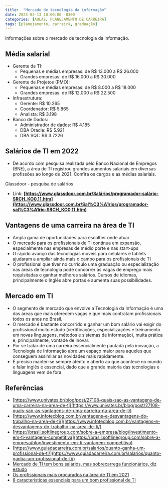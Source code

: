 ```yaml
---
title:  "Mercado de tecnologia da informação"
date: 2023-03-13 10:00:00 -0300
categories: [AULAS, PLANEJAMENTO DE CARREIRA]
tags: [planejamento, carreira, graduação]
---
```

Informações sobre o mercado de tecnologia da informação.

## Média salarial

- Gerente de TI:
  - Pequenas e médias empresas: de R$ 13.000 a R$ 26.000
  - Grandes empresas: de R$ 16.000 a R$ 30.000
- Gerente de Projetos (PMO):
  - Pequenas e médias empresas: de R$ 8.000 a R$ 18.000
  - Grandes empresas: de R$ 12.000 a R$ 22.500
- Infraestrutura:
  - Gerente: R$ 10.265
  - Coordenador: R$ 5.865
  - Analista: R$ 3.198
- Banco de Dados:
  - Administrador de dados: R$ 4.185
  - DBA Oracle: R$ 5.921
  - DBA SQL: R$ 3.7226

## Salários de TI em 2022

- De acordo com pesquisa realizada pelo Banco Nacional de Empregos (BNE), a área de TI registrou grandes aumentos salariais em diversas profissões ao longo de 2021. Confira os cargos e as médias salariais.

Glassdoor - pesquisa de salários

- Link: **[https://www.glassdoor.com.br/Salários/programador-salário-SRCH_KO0,11.htm](https://www.glassdoor.com.br/Sal%C3%A1rios/programador-sal%C3%A1rio-SRCH_KO0,11.htm)**

## Vantagens de uma carreira na área de TI

- Ampla gama de oportunidades para escolher onde atuar
- O mercado para os profissionais de TI continua em expansão, especialmente nas empresas de médio porte e nas start-ups
- O rápido avanço das tecnologias móveis para celulares e tablets ajudaram a ampliar ainda mais o campo para os profissionais de TI
- O profissional que tiver no currículo uma graduação ou especialização nas áreas de tecnologia pode concorrer às vagas de emprego mais requisitadas e ganhar melhores salários. Cursos de idiomas, principalmente o Inglês abre portas e aumenta suas possibilidades.

## Mercado em TI

- O segmento de mercado que envolve a Tecnologia da Informação é uma das áreas que mais oferecem vagas e que mais contratam profissionais todos os anos no Brasil.
- O mercado é bastante concorrido e ganhar um bom salário vai exigir do profissional muito estudo (certificações, especializações e treinamento em novas linguagens, métodos e sistemas de informação), muita prática e, principalmente, vontade de inovar.
- Por se tratar de uma carreira essencialmente pautada pela inovação, a Tecnologia de Informação abre um espaço maior para aqueles que conseguem assimilar as novidades mais rapidamente.
- É preciso manter-se sempre atento e aberto ao que acontece no mundo e falar inglês é essencial, dado que a grande maioria das tecnologias e linguagens vem de fora.

## Referências

- [https://www.univates.br/blog/post/27108-quais-sao-as-vantagens-de-uma-carreira-na-area-de-ti](https://www.univates.br/blog/post/27108-quais-sao-as-vantagens-de-uma-carreira-na-area-de-ti)
- [https://www.infotecblog.com.br/vantagens-e-desvantagens-do-trabalho-na-area-de-ti/](https://www.infotecblog.com.br/vantagens-e-desvantagens-do-trabalho-na-area-de-ti/)
- [https://brasil.softlinegroup.com/sobre-a-empresa/blog/investimento-em-ti-vantagem-competitiva](https://brasil.softlinegroup.com/sobre-a-empresa/blog/investimento-em-ti-vantagem-competitiva)
- [https://www.guiadacarreira.com.br/salarios/quanto-ganha-um-profissional-de-ti/](https://www.guiadacarreira.com.br/salarios/quanto-ganha-um-profissional-de-ti/)
- [Mercado de TI tem bons salários, mas sobrecarrega funcionários, diz estudo](https://tecnoblog.net/noticias/2021/08/26/mercado-de-ti-tem-bons-salarios-mas-sobrecarrega-funcionarios-diz-estudo/)
- [Os profissionais mais procurados na área de TI em 2021](https://blog.geekhunter.com.br/os-profissionais-mais-procurados-no-mercado-de-ti/)
- [8 características essenciais para um bom profissional de TI](https://blog.pitagoras.com.br/profissional-de-ti/)